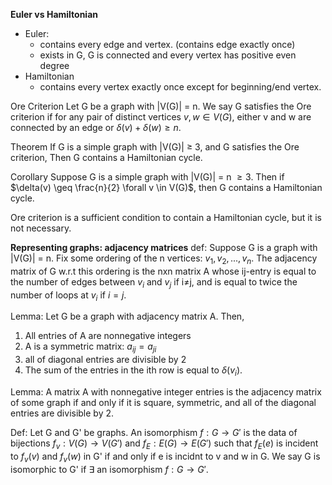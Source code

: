 
**Euler vs Hamiltonian**
- Euler:
	- contains every edge and vertex. (contains edge exactly once)
	- exists in G, G is connected and every vertex has positive even degree
- Hamiltonian
	- contains every vertex exactly once except for beginning/end vertex.

Ore Criterion
Let G be a graph with |V(G)| = n. We say G satisfies the Ore criterion if for any pair of distinct vertices $v,w \in V(G)$, either v and w are connected by an edge or $\delta(v) +\delta(w) \geq n$. 

Theorem
If G is a simple graph with |V(G)| $\geq$ 3, and G satisfies the Ore criterion, Then G contains a Hamiltonian cycle.

Corollary
Suppose G is a simple graph with |V(G)| = n $\geq 3$. Then if $\delta(v) \geq \frac{n}{2} \forall v \in V(G)$, then G contains a Hamiltonian cycle.

Ore criterion is a sufficient condition to contain a Hamiltonian cycle, but it is not necessary.

**Representing graphs: adjacency matrices**
def: Suppose G is a graph with |V(G)| = n. Fix some ordering of the n vertices: $v_1,v_2,...,v_n$. The adjacency matrix of G w.r.t this ordering is the nxn matrix A whose ij-entry is equal to the number of edges between $v_i$ and $v_j$ if i$\neq$j, and is equal to twice the number of loops at $v_i$ if $i=j$.

Lemma: Let G be a graph with adjacency matrix A. Then,
1. All entries of A are nonnegative integers
2. A is a symmetric matrix: $a_{ij} = a_{ji}$
3. all of diagonal entries are divisible by 2
4. The sum of the entries in the ith row is equal to $\delta (v_i)$.

Lemma: A matrix A with nonnegative integer entries is the adjacency matrix of some graph if and only if it is square, symmetric, and all of the diagonal entries are divisible by 2.

Def: Let G and G' be graphs. An isomorphism $f: G\rightarrow G'$ is the data of bijections $f_v: V(G) \rightarrow V(G')$ and $f_E: E(G) \rightarrow E(G')$ such that $f_E(e)$ is incident to $f_v(v)$ and $f_v(w)$ in G' if and only if e is incidnt to v and w in G. We say G is isomorphic to G' if $\exists$ an isomorphism $f:G\rightarrow G'$.

